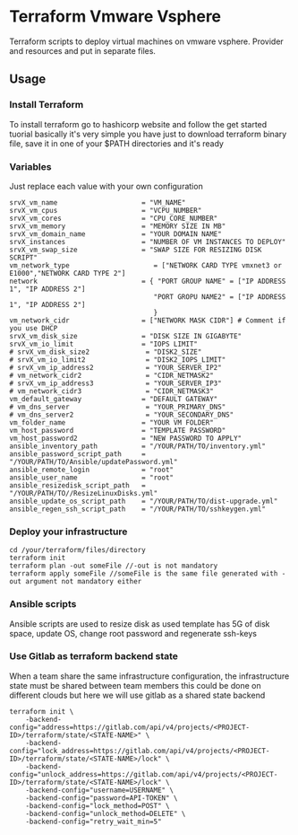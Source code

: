 # Terraform Vmware Vsphere

Terraform scripts to deploy virtual machines on vmware vsphere. 
Provider and resources and put in separate files. 

## Usage

### Install Terraform

To install terraform go to hashicorp website and follow the get started tuorial basically it's very simple you have just to download terraform binary file, save it in one of your $PATH directories and it's ready

### Variables

Just replace each value with your own configuration 

```
srvX_vm_name                     = "VM_NAME"
srvX_vm_cpus                     = "VCPU_NUMBER"
srvX_vm_cores                    = "CPU_CORE_NUMBER"
srvX_vm_memory                   = "MEMORY SIZE IN MB"
srvX_vm_domain_name              = "YOUR DOMAIN NAME"
srvX_instances                   = "NUMBER OF VM INSTANCES TO DEPLOY"
srvX_vm_swap_size                = "SWAP SIZE FOR RESIZING DISK SCRIPT"
vm_network_type                     = ["NETWORK CARD TYPE vmxnet3 or E1000","NETWORK CARD TYPE 2"]
network                          = { "PORT GROUP NAME" = ["IP ADDRESS 1", "IP ADDRESS 2"]  
                                    "PORT GROPU NAME2" = ["IP ADDRESS 1", "IP ADDRESS 2"]
                                    }
vm_network_cidr                  = ["NETWORK MASK CIDR"] # Comment if you use DHCP
srvX_vm_disk_size                = "DISK SIZE IN GIGABYTE"
srvX_vm_io_limit                 = "IOPS LIMIT"
# srvX_vm_disk_size2              = "DISK2_SIZE"
# srvX_vm_io_limit2               = "DISK2_IOPS_LIMIT"
# srvX_vm_ip_address2             = "YOUR_SERVER_IP2"
# vm_network_cidr2                = "CIDR_NETMASK2"
# srvX_vm_ip_address3             = "YOUR_SERVER_IP3"
# vm_network_cidr3                = "CIDR_NETMASK3"
vm_default_gateway               = "DEFAULT GATEWAY"
# vm_dns_server                   = "YOUR_PRIMARY_DNS"
# vm_dns_server2                  = "YOUR_SECONDARY_DNS"
vm_folder_name                   = "YOUR VM FOLDER"
vm_host_password                 = "TEMPLATE PASSWORD"
vm_host_password2                = "NEW PASSWORD TO APPLY"
ansible_inventory_path           = "/YOUR/PATH/TO/inventory.yml" 
ansible_password_script_path     = "/YOUR/PATH/TO/Ansible/updatePassword.yml"
ansible_remote_login             = "root"
ansible_user_name                = "root"
ansible_resizedisk_script_path   = "/YOUR/PATH/TO//ResizeLinuxDisks.yml"
ansible_update_os_script_path    = "/YOUR/PATH/TO/dist-upgrade.yml"
ansible_regen_ssh_script_path    = "/YOUR/PATH/TO/sshkeygen.yml"
```

### Deploy your infrastructure

```
cd /your/terraform/files/directory 
terraform init
terraform plan -out someFile //-out is not mandatory
terraform apply someFile //someFile is the same file generated with -out argument not mandatory either
```

### Ansible scripts

Ansible scripts are used to resize disk as used template has 5G of disk space, update OS, change root password and regenerate ssh-keys 

### Use Gitlab as terraform backend state

When a team share the same infrastructure configuration, the infrastructure state must be shared between team members this could be done on different clouds but here we will use gitlab as a shared state backend

```
terraform init \
    -backend-config="address=https://gitlab.com/api/v4/projects/<PROJECT-ID>/terraform/state/<STATE-NAME>" \
    -backend-config="lock_address=https://gitlab.com/api/v4/projects/<PROJECT-ID>/terraform/state/<STATE-NAME>/lock" \
    -backend-config="unlock_address=https://gitlab.com/api/v4/projects/<PROJECT-ID>/terraform/state/<STATE-NAME>/lock" \
    -backend-config="username=USERNAME" \
    -backend-config="password=API-TOKEN" \
    -backend-config="lock_method=POST" \
    -backend-config="unlock_method=DELETE" \
    -backend-config="retry_wait_min=5"
```
